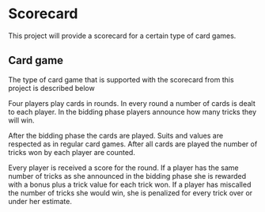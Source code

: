 Scorecard
=========

This project will provide a scorecard for a certain type of card games.

Card game
---------

The type of card game that is supported with the scorecard from this
project is described below

Four players play cards in rounds. In every round a number of cards is
dealt to each player. In the bidding phase players announce how many
tricks they will win.

After the bidding phase the cards are played. Suits and values are
respected as in regular card games. After all cards are played the
number of tricks won by each player are counted.

Every player is received a score for the round. If a player has the
same number of tricks as she announced in the bidding phase she is
rewarded with a bonus plus a trick value for each trick won. If a
player has miscalled the number of tricks she would win, she is
penalized for every trick over or under her estimate.